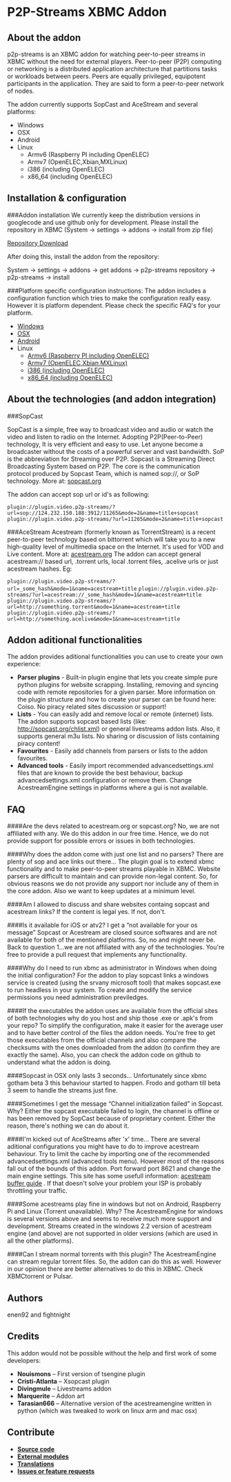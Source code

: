 P2P-Streams XBMC Addon
================

About the addon
----------
p2p-streams is an XBMC addon for watching peer-to-peer streams in XBMC without the need for external players. Peer-to-peer (P2P) computing or networking is a distributed application architecture that partitions tasks or workloads between peers. Peers are equally privileged, equipotent participants in the application. They are said to form a peer-to-peer network of nodes.

The addon currently supports SopCast and AceStream and several platforms:
* Windows
* OSX
* Android
* Linux
  * Armv6 (Raspberry PI including OpenELEC)
  * Armv7 (OpenELEC,Xbian,MXLinux)
  * i386 (including OpenELEC)
  * x86_64 (including OpenELEC)
  
Installation & configuration
----------
###Addon installation
We currently keep the distribution versions in googlecode and use github only for development. Please install the repository in XBMC (System → settings → addons → install from zip file)

[Repository Download](http://p2p-strm.googlecode.com/svn/addons/repository.p2p-streams.xbmc/repository.p2p-streams.xbmc-1.0.3.zip)

After doing this, install the addon from the repository:

System → settings → addons → get addons → p2p-streams repository → p2p-streams → install

###Platform specific configuration instructions:
The addon includes a configuration function which tries to make the configuration really easy. However it is platform dependent. Please check the specific FAQ's for your platform.

* [Windows](coiso)
* [OSX](coiso)
* [Android](coiso)
* Linux
  * [Armv6 (Raspberry PI including OpenELEC)](ciso)
  * [Armv7 (OpenELEC,Xbian,MXLinux)](coiso)
  * [i386 (including OpenELEC)](coiso)
  * [x86_64 (including OpenELEC)](coiso)
  
About the technologies (and addon integration)
----------
###SopCast

SopCast is a simple, free way to broadcast video and audio or watch the video and listen to radio on the Internet. Adopting P2P(Peer-to-Peer) technology, It is very efficient and easy to use. Let anyone become a broadcaster without the costs of a powerful server and vast bandwidth. SoP is the abbreviation for Streaming over P2P. Sopcast is a Streaming Direct Broadcasting System based on P2P. The core is the communication protocol produced by Sopcast Team, which is named sop://, or SoP technology. More at: [sopcast.org](http://sopcast.org)

The addon can accept sop url or id's as following:

`plugin://plugin.video.p2p-streams/?url=sop://124.232.150.188:3912/11265&mode=2&name=title+sopcast`
`plugin://plugin.video.p2p-streams/?url=11265&mode=2&name=title+sopcast`

###AceStream
Acestream (formerly known as TorrentStream) is a recent peer-to-peer technology based on bittorrent which will take you to a new high-quality level of multimedia space on the Internet. It's used for VOD and Live content. More at: [acestream.org](http://acestream.org)
The addon can accept general acestream:// based url, .torrent urls, local .torrent files, .acelive urls or just acestream hashes. Eg:

`plugin://plugin.video.p2p-streams/?url=_some_hash&mode=1&name=acestream+title`
`plugin://plugin.video.p2p-streams/?url=acestream://_some_hash&mode=1&name=acestream+title`
`plugin://plugin.video.p2p-streams/?url=http://something.torrent&mode=1&name=acestream+title`
`plugin://plugin.video.p2p-streams/?url=http://something.acelive&mode=1&name=acestream+title`

Addon aditional functionalities
----------
The addon provides aditional functionalities you can use to create your own experience:
* **Parser plugins** - Built-in plugin engine that lets you create simple pure python plugins for website scrapping. Installing, removing and syncing code with remote repositories for a given parser. More information on the plugin structure and how to create your parser can be found here: Coiso. No piracy related sites discussion or support!
* **Lists** - You can easily add and remove local or remote (internet) lists. The addon supports sopcast based lists (like: http://sopcast.org/chlist.xml) or general livestreams addon lists. Also, it supports general m3u lists. No sharing or discussion of lists containing piracy content!
* **Favourites** - Easily add channels from parsers or lists to the addon favourites.
* **Advanced tools** - Easily import recommended advancedsettings.xml files that are known to provide the best behaviour, backup advancedsettings.xml configuration or remove them. Change AcestreamEngine settings in platforms where a gui is not available.

FAQ
----------
####Are the devs related to acestream.org or sopcast.org?
No, we are not affiliated with any. We do this addon in our free time. Hence, we do not provide support for possible errors or issues in both technologies. 

####Why does the addon come with just one list and no parsers? There are plenty of sop and ace links out there...
The plugin goal is to extend xbmc functionality and to make peer-to-peer streams playable in XBMC. Website parsers are difficult to maintain and can provide non-legal content. So, for obvious reasons we do not provide any support nor include any of them in the core addon. Also we want to keep updates at a minimum level.

####Am I allowed to discuss and share websites containg sopcast and acestream links?
If the content is legal yes. If not, don't. 

####Is it available for iOS or atv2? I get a “not available for your os message”
Sopcast or Acestream are closed source softwares and are not available for both of the mentioned platforms. So, no and might never be. Back to question 1...we are not affiliated with any of the technologies. You're free to provide a pull request that implements any functionality.

####Why do I need to run xbmc as administrator in Windows when doing the initial configuration?
For the addon to play sopcast links a windows service is created (using the srvany microsoft tool) that makes sopcast.exe to run headless in your system. To create and modify the service permissions you need administration previledges.

####If the executables the addon uses are available from the official sites of both technologies why do you host and ship those .exe or .apk's from your repo?
To simplify the configuration, make it easier for the average user and to have better control of the files the addon needs. You're free to get those executables from the official channels and also compare the checksums with the ones downloaded from the addon (to confirm they are exactly the same). Also, you can check the addon code on github to understand what the addon is doing.

####Sopcast in OSX only lasts 3 seconds...
Unfortunately since xbmc gotham beta 3 this behaviour started to happen. Frodo and gotham till beta 3 seem to handle the streams just fine. 

####Sometimes I get the message “Channel initialization failed” in Sopcast. Why?
Either the sopcast executable failed to login, the channel is offline or has been removed by SopCast because of proprietary content. Either the reason, there's nothing we can do about it. 

####I'm kicked out of AceStreams after 'x' time...
There are several aditional configurations you might have to do to improve acestream behaviour.  Try to limit the cache by importing one of the recommended advancedsettings.xml (advanced tools menu). However most of the reasons fall out of the bounds of this addon.
Port forward port 8621 and change the main engine settings. This site has some usefull information: [acestream buffer guide](http://acestreamguide.com/buffering/) . If that doesn't solve your problem your ISP is probably throttling your traffic.

####Some acestreams play fine in windows but not on Android, Raspberry Pi and Linux (Torrent unavailable). Why?
The AcestreamEngine for windows is several versions above and seems to receive much more support and development. Streams created in the windows 2.2 version of acestream engine (and above) are not supported in older versions (which are used in all the other platforms).

####Can I stream normal torrents with this plugin? 
The AcestreamEngine can stream regular torrent files. So, the addon can do this as well.
However in our opinion there are better alternatives to do this in XBMC. Check XBMCtorrent or Pulsar.

Authors
----------
enen92 and fightnight

Credits
----------
This addon would not be possible without the help and first work of some developers:

* **Nouismons** – First version of tsengine plugin
* **Cristi-Atlanta** – Xsopcast plugin
* **Divingmule** – Livestreams addon
* **Marquerite** – Addon art
* **Tarasian666** – Alternative version of the acestreamengine written in python (which was tweaked to work on linux arm and mac osx)

Contribute
----------
* [**Source code**](https://github.com/enen92/P2P-Streams-XBMC/tree/master/plugin.video.p2p-streams)
* [**External modules**](https://github.com/enen92/P2P-Streams-XBMC--Modules-)
* [**Translations**](https://github.com/enen92/P2P-Streams-XBMC/blob/master/plugin.video.p2p-streams/resources/language/English/strings.xml)
* [**Issues or feature requests**](https://github.com/enen92/P2P-Streams-XBMC/issues)

